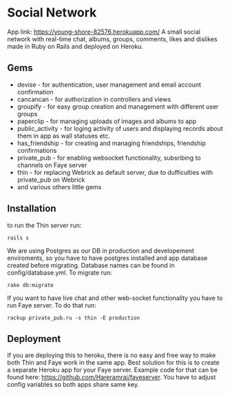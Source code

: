Social Network
================

App link: https://young-shore-82576.herokuapp.com/
A small social network with real-time chat, albums, groups, comments, likes and dislikes made in Ruby on Rails and
deployed on Heroku.

Gems
----------------
- devise - for authentication, user management and email account confirmation
- cancancan - for authorization in controllers and views
- groupify - for easy group creation and management with different user groups
- paperclip - for managing uploads of images and albums to app
- public_activity - for loging activity of users and displaying records about them in app as wall statuses etc.
- has_friendship - for creating and managing friendships, friendship confirmations
- private_pub - for enabling websocket functionality, subsribing to channels on Faye server
- thin - for replacing Webrick as default server, due to dufficulties with private_pub on Webrick
- and various others little gems

Installation
----------------
to run the Thin server run:
`````````````````````
rails s
`````````````````````
We are using Postgres as our DB in production and developement enviroments, so you have to have postgres installed
and app database created before migrating. Database names can be found in config/database.yml. To migrate run:
````````````````````
rake db:migrate
````````````````````
If you want to have live chat and other web-socket functionality you have to run Faye server. To do that run:
````````````````````
rackup private_pub.ru -s thin -E production
````````````````````
Deployment
----------------
If you are deploying this to heroku, there is no easy and free way to make both Thin and Faye work in the same app. Best
solution for this is to create a separate Heroku app for your Faye server. Example code for that can be found here:
https://github.com/Hareramrai/fayeserver. You have to adjust config variables so both apps share same key.